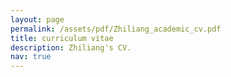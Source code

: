 ```yaml
---
layout: page
permalink: /assets/pdf/Zhiliang_academic_cv.pdf
title: curriculum vitae
description: Zhiliang's CV.
nav: true
---
```

